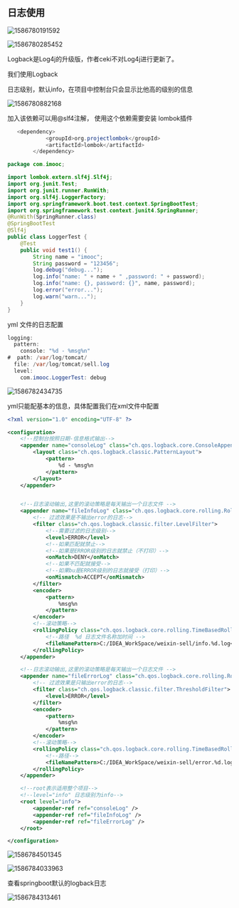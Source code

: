 ## 日志使用

![1586780191592](项目起步.assets/1586780191592.png)

![1586780285452](项目起步.assets/1586780285452.png)

Logback是Log4j的升级版，作者ceki不对Log4j进行更新了。

我们使用Logback

日志级别，默认info，在项目中控制台只会显示比他高的级别的信息

![1586780882168](项目起步.assets/1586780882168.png)



加入该依赖可以用@slf4注解， 使用这个依赖需要安装 lombok插件

```java
   <dependency>
            <groupId>org.projectlombok</groupId>
            <artifactId>lombok</artifactId>
        </dependency>
```




```java
package com.imooc;

import lombok.extern.slf4j.Slf4j;
import org.junit.Test;
import org.junit.runner.RunWith;
import org.slf4j.LoggerFactory;
import org.springframework.boot.test.context.SpringBootTest;
import org.springframework.test.context.junit4.SpringRunner;
@RunWith(SpringRunner.class)
@SpringBootTest
@Slf4j
public class LoggerTest {
    @Test
    public void test1() {
        String name = "imooc";
        String password = "123456";
        log.debug("debug...");
        log.info("name: " + name + " ,password: " + password);
        log.info("name: {}, password: {}", name, password);
        log.error("error...");
        log.warn("warn...");
    }
}

```

yml 文件的日志配置

```java
logging:
  pattern:
    console: "%d - %msg%n"   
#  path: /var/log/tomcat/
  file: /var/log/tomcat/sell.log
  level:
    com.imooc.LoggerTest: debug
```

![1586782434735](项目起步.assets/1586782434735.png)

yml只能配基本的信息，具体配置我们在xml文件中配置

```xml
<?xml version="1.0" encoding="UTF-8" ?>

<configuration>
    <!--控制台按照日期-信息格式输出-->
    <appender name="consoleLog" class="ch.qos.logback.core.ConsoleAppender">
        <layout class="ch.qos.logback.classic.PatternLayout">
            <pattern>
                %d - %msg%n
            </pattern>
        </layout>
    </appender>


    <!--日志滚动输出,这里的滚动策略是每天输出一个日志文件 -->
    <appender name="fileInfoLog" class="ch.qos.logback.core.rolling.RollingFileAppender">
        <!-- 过滤效果是不输出error的日志-->
        <filter class="ch.qos.logback.classic.filter.LevelFilter">
            <!--需要过滤的日志级别-->
            <level>ERROR</level>
            <!--如果匹配就禁止-->
            <!--如果是ERROR级别的日志就禁止（不打印）-->
            <onMatch>DENY</onMatch>
            <!--如果不匹配就接受-->
            <!--如果bu是ERROR级别的日志就接受（打印）-->
            <onMismatch>ACCEPT</onMismatch>
        </filter>
        <encoder>
            <pattern>
                %msg%n
            </pattern>
        </encoder>
        <!--滚动策略-->
        <rollingPolicy class="ch.qos.logback.core.rolling.TimeBasedRollingPolicy">
            <!--路径  %d 日志文件名称加时间 -->
            <fileNamePattern>C:/IDEA_WorkSpace/weixin-sell/info.%d.log</fileNamePattern>
        </rollingPolicy>
    </appender>

    <!--日志滚动输出,这里的滚动策略是每天输出一个日志文件 -->
    <appender name="fileErrorLog" class="ch.qos.logback.core.rolling.RollingFileAppender">
        <!-- 过滤效果是只输出error的日志-->
        <filter class="ch.qos.logback.classic.filter.ThresholdFilter">
            <level>ERROR</level>
        </filter>
        <encoder>
            <pattern>
                %msg%n
            </pattern>
        </encoder>
        <!--滚动策略-->
        <rollingPolicy class="ch.qos.logback.core.rolling.TimeBasedRollingPolicy">
            <!--路径-->
            <fileNamePattern>C:/IDEA_WorkSpace/weixin-sell/error.%d.log</fileNamePattern>
        </rollingPolicy>
    </appender>

	<!--root表示适用整个项目-->
	<!--level="info" 日志级别为info-->
    <root level="info">
        <appender-ref ref="consoleLog" />
        <appender-ref ref="fileInfoLog" />
        <appender-ref ref="fileErrorLog" />
    </root>

</configuration>
```



![1586784501345](项目起步.assets/1586784501345.png)





![1586784033963](项目起步.assets/1586784033963.png)



查看springboot默认的logback日志

![1586784313461](项目起步.assets/1586784313461.png)